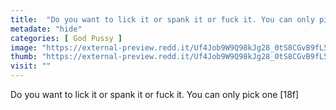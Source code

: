 ```yaml
---
title:  "Do you want to lick it or spank it or fuck it. You can only pick one [18f]"
metadate: "hide"
categories: [ God Pussy ]
image: "https://external-preview.redd.it/Uf4Job9W9Q98kJg28_0tS8CGvB9fL5YyhFB3hzEroCQ.jpg?auto=webp&s=7b5fcfc043ff0c893ef2c661d305ea9430e37ae3"
thumb: "https://external-preview.redd.it/Uf4Job9W9Q98kJg28_0tS8CGvB9fL5YyhFB3hzEroCQ.jpg?width=1080&crop=smart&auto=webp&s=731b8b377735505f9df7c378b7b4c72f4cc3065c"
visit: ""
---
```

Do you want to lick it or spank it or fuck it. You can only pick one [18f]
